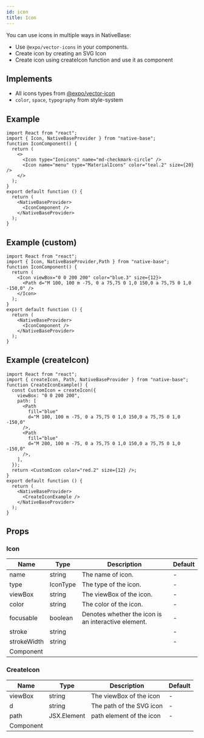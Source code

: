```yaml
---
id: icon
title: Icon
---
```


You can use icons in multiple ways in NativeBase:

- Use `@expo/vector-icons` in your components.
- Create icon by creating an SVG Icon
- Create icon using createIcon function and use it as component

## Implements

- All icons types from [@expo/vector-icon](https://github.com/expo/vector-icons)
- `color`, `space`, `typography` from style-system

## Example

```SnackPlayer name=Icon%20Example
import React from "react";
import { Icon, NativeBaseProvider } from "native-base";
function IconComponent() {
  return (
    <>
      <Icon type="Ionicons" name="md-checkmark-circle" />
      <Icon name="menu" type="MaterialIcons" color="teal.2" size={20} />
    </>
  );
}
export default function () {
  return (
    <NativeBaseProvider>
      <IconComponent />
    </NativeBaseProvider>
  );
}
```

## Example (custom)

```SnackPlayer name=Icon%20Example (custom)
import React from "react";
import { Icon, NativeBaseProvider,Path } from "native-base";
function IconComponent() {
  return (
    <Icon viewBox="0 0 200 200" color="blue.3" size={12}>
      <Path d="M 100, 100 m -75, 0 a 75,75 0 1,0 150,0 a 75,75 0 1,0 -150,0" />
    </Icon>
  );
}
export default function () {
  return (
    <NativeBaseProvider>
      <IconComponent />
    </NativeBaseProvider>
  );
}
```

## Example (createIcon)

```SnackPlayer name=Icon%20Example (createIcon)
import React from "react";
import { createIcon, Path, NativeBaseProvider } from "native-base";
function CreateIconExample() {
  const CustomIcon = createIcon({
    viewBox: "0 0 200 200",
    path: [
      <Path
        fill="blue"
        d="M 100, 100 m -75, 0 a 75,75 0 1,0 150,0 a 75,75 0 1,0 -150,0"
      />,
      <Path
        fill="blue"
        d="M 200, 100 m -75, 0 a 75,75 0 1,0 150,0 a 75,75 0 1,0 -150,0"
      />,
    ],
  });
  return <CustomIcon color="red.2" size={12} />;
}
export default function () {
  return (
    <NativeBaseProvider>
      <CreateIconExample />
    </NativeBaseProvider>
  );
}
```

## Props

### Icon

| Name        | Type     | Description                                         | Default |
| ----------- | -------- | --------------------------------------------------- | ------- |
| name        | string   | The name of icon.                                   | -       |
| type        | IconType | The type of the icon.                               | -       |
| viewBox     | string   | The viewBox of the icon.                            | -       |
| color       | string   | The color of the icon.                              | -       |
| focusable   | boolean  | Denotes whether the icon is an interactive element. | -       |
| stroke      | string   |                                                     | -       |
| strokeWidth | string   |                                                     | -       |
| Component   |          |                                                     |         |

### CreateIcon

| Name      | Type        | Description              | Default |
| --------- | ----------- | ------------------------ | ------- |
| viewBox   | string      | The viewBox of the icon  | -       |
| d         | string      | The path of the SVG icon | -       |
| path      | JSX.Element | path element of the icon | -       |
| Component |             |                          |         |
